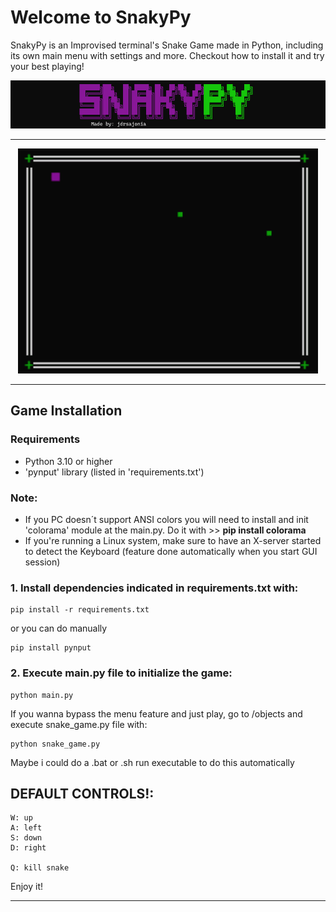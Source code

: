 # Welcome to SnakyPy

SnakyPy is an Improvised terminal's Snake Game made in Python, including its own main menu with settings and more. 
Checkout how to install it and try your best playing!

![banner](img/snakypy_banner.png)

--- 

<p align="center">
    <img src="img/snake-demo.gif" width='480' />
</p>

---

## Game Installation

### Requirements

- Python 3.10 or higher
- 'pynput' library (listed in 'requirements.txt')


### Note:

- If you PC doesn´t support ANSI colors you will need to  install and init 'colorama' module at the main.py. Do it with >> **pip install colorama**
- If you're running a Linux system, make sure to have an X-server started to detect the Keyboard (feature done automatically when you start GUI session)



### 1. Install dependencies indicated in requirements.txt with:

    pip install -r requirements.txt

or you can do manually

    
    pip install pynput

### 2. Execute main.py file to initialize the game:

    python main.py


If you wanna bypass the menu feature and just play, go to /objects and execute snake_game.py file with:

    python snake_game.py

   
Maybe i could do a .bat or .sh run executable to do this automatically

## DEFAULT CONTROLS!: 

    W: up
    A: left
    S: down
    D: right

    Q: kill snake

Enjoy it! 

---
